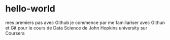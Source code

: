 # hello-world
mes premiers pas avec Github
je commence par me familiariser avec Githun et Git pour le cours de Data Science de John Hopkins university sur Coursera
